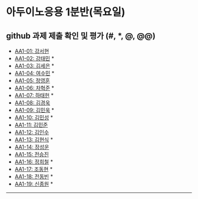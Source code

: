 # 아두이노응용 1분반(목요일) 
## github 과제 제출 확인 및 평가 (#, *, @, @@)

- [AA1-01: 강서현]()
- [AA1-02: 강태민](https://github.com/Gangtaemin/aa1-02) *
- [AA1-03: 김세은](https://github.com/thdnwn/aa1-03) *
- [AA1-04: 여수민](https://github.com/yeo5578/aa1-04) *
- [AA1-05: 정영훈]()
- [AA1-06: 차혁준](https://github.com/chahyeokjun/AA1-06) *
- [AA1-07: 하태헌](https://github.com/rnfrnfdl34/aa1-07) *
- [AA1-08: 김경욱]()
- [AA1-09: 김민욱](https://github.com/poviea/aa1-09) *
- [AA1-10: 김민성](https://github.com/aa-10/aa1-10) *
- [AA1-11: 김민준]()
- [AA1-12: 김인수]()
- [AA1-13: 김현식](https://github.com/Khs98/aa1-13) *
- [AA1-14: 장성운]()
- [AA1-15: 전승진]()
- [AA1-16: 정희철](https://github.com/JengHC/aa1-016) *
- [AA1-17: 조동현](https://github.com/Jodonghyun/aa1-17) *
- [AA1-18: 전동빈](https://github.com/xg6144/AA1-18) *
- [AA1-19: 신종원](https://github.com/jonogo/aa1-19) *
---


